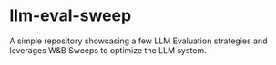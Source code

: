 # llm-eval-sweep
A simple repository showcasing a few LLM Evaluation strategies and leverages W&amp;B Sweeps to optimize the LLM system.
